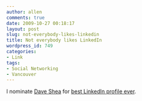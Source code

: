 ```yaml
---
author: allen
comments: true
date: 2009-10-27 00:18:17
layout: post
slug: not-everybody-likes-linkedin
title: Not everybody likes LinkedIn
wordpress_id: 749
categories:
- Link
tags:
- Social Networking
- Vancouver
---
```


I nominate [Dave Shea](http://mezzoblue.com/) for [best LinkedIn profile ever](http://www.linkedin.com/in/daveshea).

